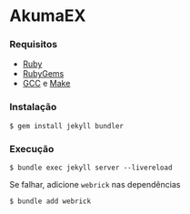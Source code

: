 # AkumaEX

### Requisitos

- [Ruby](https://www.ruby-lang.org/en/downloads/)
- [RubyGems](https://rubygems.org/pages/download)
- [GCC](https://gcc.gnu.org/install/) e [Make](https://www.gnu.org/software/make/)


### Instalação

```console
$ gem install jekyll bundler
```

### Execução

```console
$ bundle exec jekyll server --livereload
```

Se falhar, adicione `webrick` nas dependências

```console
$ bundle add webrick
```